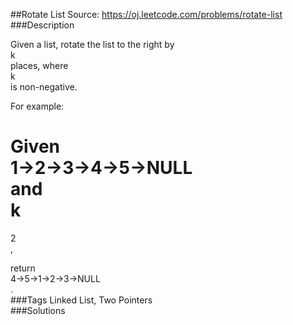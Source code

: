##Rotate List
Source: https://oj.leetcode.com/problems/rotate-list  
###Description

                
Given a list, rotate the list to the right by   
k  
 places, where   
k  
 is non-negative.  


  
For example:  

Given   
1->2->3->4->5->NULL  
 and   
k  
 =   
2  
,  

return   
4->5->1->2->3->NULL  
.  
###Tags
Linked List, Two Pointers  
###Solutions